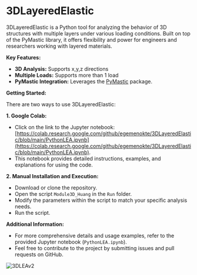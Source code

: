 # 3DLayeredElastic

3DLayeredElastic is a Python tool for analyzing the behavior of 3D structures with multiple layers under various loading conditions. Built on top of the PyMastic library, it offers flexibility and power for engineers and researchers working with layered materials.

**Key Features:**

* **3D Analysis:** Supports x,y,z directions
* **Multiple Loads:** Supports more than 1 load
* **PyMastic Integration:** Leverages the [PyMastic](https://github.com/Mostafa-Nakhaei/PyMastic) package.

**Getting Started:**

There are two ways to use 3DLayeredElastic:

**1. Google Colab:**

* Click on the link to the Jupyter notebook: [https://colab.research.google.com/github/egemenokte/3DLayeredElastic/blob/main/PythonLEA.ipynb](https://colab.research.google.com/github/egemenokte/3DLayeredElastic/blob/main/PythonLEA.ipynb).
* This notebook provides detailed instructions, examples, and explanations for using the code.

**2. Manual Installation and Execution:**

* Download or clone the repository.
* Open the script `Module3D_Huang` in the `Run` folder.
* Modify the parameters within the script to match your specific analysis needs.
* Run the script.

**Additional Information:**

* For more comprehensive details and usage examples, refer to the provided Jupyter notebook (`PythonLEA.ipynb`).
* Feel free to contribute to the project by submitting issues and pull requests on GitHub.

![3DLEAv2](https://github.com/egemenokte/3DLayeredElastic/assets/45702242/79919c0f-628c-47ef-982b-b99a3cc560c1)


